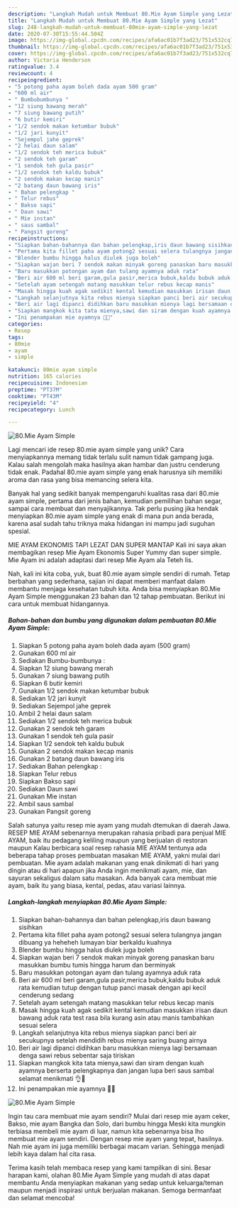 ```yaml
---
description: "Langkah Mudah untuk Membuat 80.Mie Ayam Simple yang Lezat"
title: "Langkah Mudah untuk Membuat 80.Mie Ayam Simple yang Lezat"
slug: 248-langkah-mudah-untuk-membuat-80mie-ayam-simple-yang-lezat
date: 2020-07-30T15:55:44.504Z
image: https://img-global.cpcdn.com/recipes/afa6ac01b7f3ad23/751x532cq70/80mie-ayam-simple-foto-resep-utama.jpg
thumbnail: https://img-global.cpcdn.com/recipes/afa6ac01b7f3ad23/751x532cq70/80mie-ayam-simple-foto-resep-utama.jpg
cover: https://img-global.cpcdn.com/recipes/afa6ac01b7f3ad23/751x532cq70/80mie-ayam-simple-foto-resep-utama.jpg
author: Victoria Henderson
ratingvalue: 3.4
reviewcount: 4
recipeingredient:
- "5 potong paha ayam boleh dada ayam 500 gram"
- "600 ml air"
- " Bumbubumbunya "
- "12 siung bawang merah"
- "7 siung bawang putih"
- "6 butir kemiri"
- "1/2 sendok makan ketumbar bubuk"
- "1/2 jari kunyit"
- "Sejempol jahe geprek"
- "2 helai daun salam"
- "1/2 sendok teh merica bubuk"
- "2 sendok teh garam"
- "1 sendok teh gula pasir"
- "1/2 sendok teh kaldu bubuk"
- "2 sendok makan kecap manis"
- "2 batang daun bawang iris"
- " Bahan pelengkap "
- " Telur rebus"
- " Bakso sapi"
- " Daun sawi"
- " Mie instan"
- " saus sambal"
- " Pangsit goreng"
recipeinstructions:
- "Siapkan bahan-bahannya dan bahan pelengkap,iris daun bawang sisihkan"
- "Pertama kita fillet paha ayam potong2 sesuai selera tulangnya jangan dibuang ya heheheh lumayan biar berkaldu kuahnya"
- "Blender bumbu hingga halus diulek juga boleh"
- "Siapkan wajan beri 7 sendok makan minyak goreng panaskan baru masukkan bumbu tumis hingga harum dan berminyak"
- "Baru masukkan potongan ayam dan tulang ayamnya aduk rata"
- "Beri air 600 ml beri garam,gula pasir,merica bubuk,kaldu bubuk aduk rata kemudian tutup dengan tutup panci masak dengan api kecil cenderung sedang"
- "Setelah ayam setengah matang masukkan telur rebus kecap manis"
- "Masak hingga kuah agak sedikit kental kemudian masukkan irisan daun bawang aduk rata test rasa bila kurang asin atau manis tambahkan sesuai selera"
- "Langkah selanjutnya kita rebus mienya siapkan panci beri air secukupnya setelah mendidih rebus mienya saring buang airnya"
- "Beri air lagi dipanci didihkan baru masukkan mienya lagi bersamaan denga sawi rebus sebentar saja tiriskan"
- "Siapkan mangkok kita tata mienya,sawi dan siram dengan kuah ayamnya berserta pelengkapnya dan jangan lupa beri saus sambal selamat menikmati 👌🤗"
- "Ini penampakan mie ayamnya 🤭😄"
categories:
- Resep
tags:
- 80mie
- ayam
- simple

katakunci: 80mie ayam simple 
nutrition: 165 calories
recipecuisine: Indonesian
preptime: "PT37M"
cooktime: "PT43M"
recipeyield: "4"
recipecategory: Lunch

---
```



![80.Mie Ayam Simple](https://img-global.cpcdn.com/recipes/afa6ac01b7f3ad23/751x532cq70/80mie-ayam-simple-foto-resep-utama.jpg)

Lagi mencari ide resep 80.mie ayam simple yang unik? Cara menyiapkannya memang tidak terlalu sulit namun tidak gampang juga. Kalau salah mengolah maka hasilnya akan hambar dan justru cenderung tidak enak. Padahal 80.mie ayam simple yang enak harusnya sih memiliki aroma dan rasa yang bisa memancing selera kita.

Banyak hal yang sedikit banyak mempengaruhi kualitas rasa dari 80.mie ayam simple, pertama dari jenis bahan, kemudian pemilihan bahan segar, sampai cara membuat dan menyajikannya. Tak perlu pusing jika hendak menyiapkan 80.mie ayam simple yang enak di mana pun anda berada, karena asal sudah tahu triknya maka hidangan ini mampu jadi suguhan spesial.

MIE AYAM EKONOMIS TAPI LEZAT DAN SUPER MANTAP Kali ini saya akan membagikan resep Mie Ayam Ekonomis Super Yummy dan super simple. Mie Ayam ini adalah adaptasi dari resep Mie Ayam ala Teteh Iis.


Nah, kali ini kita coba, yuk, buat 80.mie ayam simple sendiri di rumah. Tetap berbahan yang sederhana, sajian ini dapat memberi manfaat dalam membantu menjaga kesehatan tubuh kita. Anda bisa menyiapkan 80.Mie Ayam Simple menggunakan 23 bahan dan 12 tahap pembuatan. Berikut ini cara untuk membuat hidangannya.

<!--inarticleads1-->

##### Bahan-bahan dan bumbu yang digunakan dalam pembuatan 80.Mie Ayam Simple:

1. Siapkan 5 potong paha ayam boleh dada ayam (500 gram)
1. Gunakan 600 ml air
1. Sediakan  Bumbu-bumbunya :
1. Siapkan 12 siung bawang merah
1. Gunakan 7 siung bawang putih
1. Siapkan 6 butir kemiri
1. Gunakan 1/2 sendok makan ketumbar bubuk
1. Sediakan 1/2 jari kunyit
1. Sediakan Sejempol jahe geprek
1. Ambil 2 helai daun salam
1. Sediakan 1/2 sendok teh merica bubuk
1. Gunakan 2 sendok teh garam
1. Gunakan 1 sendok teh gula pasir
1. Siapkan 1/2 sendok teh kaldu bubuk
1. Gunakan 2 sendok makan kecap manis
1. Gunakan 2 batang daun bawang iris
1. Sediakan  Bahan pelengkap :
1. Siapkan  Telur rebus
1. Siapkan  Bakso sapi
1. Sediakan  Daun sawi
1. Gunakan  Mie instan
1. Ambil  saus sambal
1. Gunakan  Pangsit goreng


Salah satunya yaitu resep mie ayam yang mudah dtemukan di daerah Jawa. RESEP MIE AYAM sebenarnya merupakan rahasia pribadi para penjual MIE AYAM, baik itu pedagang keliling maupun yang berjualan di restoran maupun Kalau berbicara soal resep rahasia MIE AYAM tentunya ada beberapa tahap proses pembuatan masakan MIE AYAM, yakni mulai dari pembuatan. Mie ayam adalah makanan yang enak dinikmati di hari yang dingin atau di hari apapun jika Anda ingin menikmati ayam, mie, dan sayuran sekaligus dalam satu masakan. Ada banyak cara membuat mie ayam, baik itu yang biasa, kental, pedas, atau variasi lainnya. 

<!--inarticleads2-->

##### Langkah-langkah menyiapkan 80.Mie Ayam Simple:

1. Siapkan bahan-bahannya dan bahan pelengkap,iris daun bawang sisihkan
1. Pertama kita fillet paha ayam potong2 sesuai selera tulangnya jangan dibuang ya heheheh lumayan biar berkaldu kuahnya
1. Blender bumbu hingga halus diulek juga boleh
1. Siapkan wajan beri 7 sendok makan minyak goreng panaskan baru masukkan bumbu tumis hingga harum dan berminyak
1. Baru masukkan potongan ayam dan tulang ayamnya aduk rata
1. Beri air 600 ml beri garam,gula pasir,merica bubuk,kaldu bubuk aduk rata kemudian tutup dengan tutup panci masak dengan api kecil cenderung sedang
1. Setelah ayam setengah matang masukkan telur rebus kecap manis
1. Masak hingga kuah agak sedikit kental kemudian masukkan irisan daun bawang aduk rata test rasa bila kurang asin atau manis tambahkan sesuai selera
1. Langkah selanjutnya kita rebus mienya siapkan panci beri air secukupnya setelah mendidih rebus mienya saring buang airnya
1. Beri air lagi dipanci didihkan baru masukkan mienya lagi bersamaan denga sawi rebus sebentar saja tiriskan
1. Siapkan mangkok kita tata mienya,sawi dan siram dengan kuah ayamnya berserta pelengkapnya dan jangan lupa beri saus sambal selamat menikmati 👌🤗
1. Ini penampakan mie ayamnya 🤭😄
<img src="//assets-global.cpcdn.com/assets/icons/button_play-2c75c40dde080a61004c1f40b05d8f140eaff45d7e9e6481dc71c63d2e7c4909.png" alt="80.Mie Ayam Simple">

Ingin tau cara membuat mie ayam sendiri? Mulai dari resep mie ayam ceker, Bakso, mie ayam Bangka dan Solo, dari bumbu hingga Meski kita mungkin terbiasa membeli mie ayam di luar, namun kita sebenarnya bisa lho membuat mie ayam sendiri. Dengan resep mie ayam yang tepat, hasilnya. Nah mie ayam ini juga memiliki berbagai macam varian. Sehingga menjadi lebih kaya dalam hal cita rasa. 

Terima kasih telah membaca resep yang kami tampilkan di sini. Besar harapan kami, olahan 80.Mie Ayam Simple yang mudah di atas dapat membantu Anda menyiapkan makanan yang sedap untuk keluarga/teman maupun menjadi inspirasi untuk berjualan makanan. Semoga bermanfaat dan selamat mencoba!
